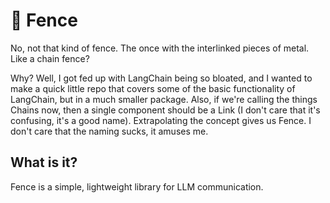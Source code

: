 # 🤺 Fence

No, not that kind of fence. The once with the interlinked pieces of metal. Like a chain fence? 

Why? Well, I got fed up with LangChain being so bloated, and I wanted to make a quick little repo
that covers some of the basic functionality of LangChain, but in a much smaller package. Also, if
we're calling the things Chains now, then a single component should be a Link (I don't care that it's
confusing, it's a good name). Extrapolating the concept gives us Fence. I don't care that the naming sucks,
it amuses me.

## What is it?

Fence is a simple, lightweight library for LLM communication.